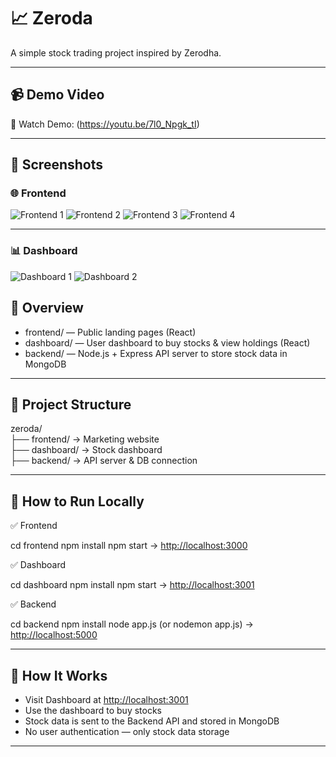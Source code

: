 # 📈 Zeroda

A simple stock trading project inspired by Zerodha.

---

## 📹 Demo Video

🎥 Watch Demo: (https://youtu.be/7l0_Npgk_tI)

---


## 📸 Screenshots

### 🌐 Frontend

![Frontend 1](https://github.com/user-attachments/assets/9b175dc4-11d9-42c5-810b-83ca7a79263c)
![Frontend 2](https://github.com/user-attachments/assets/b3c93fbe-6896-47af-ad03-dff746517ccd)
![Frontend 3](https://github.com/user-attachments/assets/da626c5c-c411-4f58-aabd-499df5263d39)
![Frontend 4](https://github.com/user-attachments/assets/472a1906-8fba-4b3d-99ed-9b4b473da502)

---

### 📊 Dashboard

![Dashboard 1](https://github.com/user-attachments/assets/50e48962-c8b8-4ecf-bad8-5d87454f23f5)
![Dashboard 2](https://github.com/user-attachments/assets/33496f03-0775-4481-ae87-be335847896e)

## 📌 Overview

* frontend/ — Public landing pages (React)
* dashboard/ — User dashboard to buy stocks & view holdings (React)
* backend/ — Node.js + Express API server to store stock data in MongoDB

---

## 📂 Project Structure

zeroda/   <br>
├── frontend/     → Marketing website <br>
├── dashboard/    → Stock dashboard   <br>
├── backend/      → API server & DB connection

---

## 🚀 How to Run Locally

✅ Frontend

cd frontend
npm install
npm start   → [http://localhost:3000](http://localhost:3000)

✅ Dashboard

cd dashboard
npm install
npm start   → [http://localhost:3001](http://localhost:3001)

✅ Backend

cd backend
npm install
node app.js   (or nodemon app.js) → [http://localhost:5000](http://localhost:5000)

---

## 🔗 How It Works

* Visit Dashboard at [http://localhost:3001](http://localhost:3001)
* Use the dashboard to buy stocks
* Stock data is sent to the Backend API and stored in MongoDB
* No user authentication — only stock data storage

---


